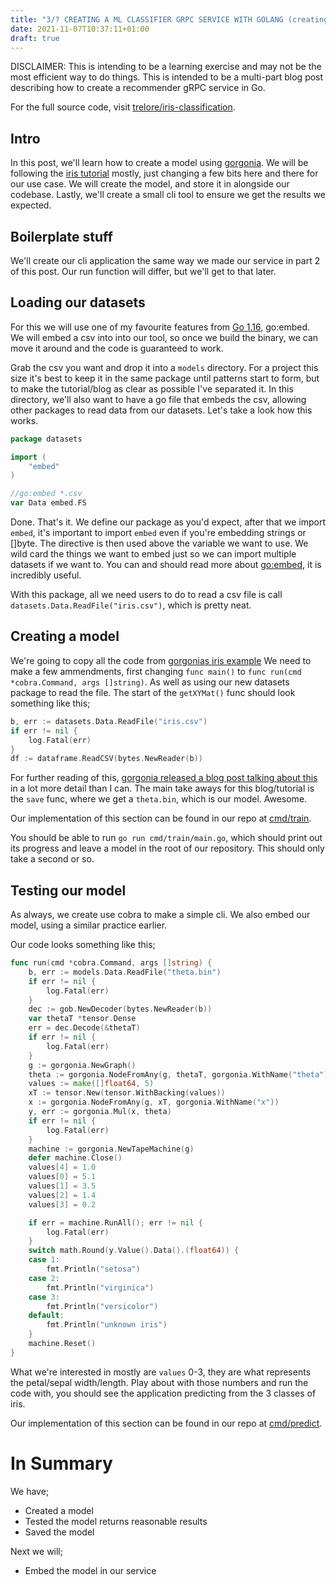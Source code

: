 ```yaml
---
title: "3/? CREATING A ML CLASSIFIER GRPC SERVICE WITH GOLANG (creating a model)"
date: 2021-11-07T10:37:11+01:00
draft: true
---
```


DISCLAIMER: This is intending to be a learning exercise and may not be the most efficient way to do things. This is intended to be a multi-part blog post describing how to create a recommender gRPC service in Go.

For the full source code, visit [trelore/iris-classification](https://github.com/trelore/iris-classification).

## Intro

In this post, we'll learn how to create a model using [gorgonia](https://gorgonia.org/).
We will be following the [iris tutorial](https://gorgonia.org/tutorials/iris/) mostly, just changing a few bits here and there for our use case.
We will create the model, and store it in alongside our codebase.
Lastly, we'll create a small cli tool to ensure we get the results we expected.

## Boilerplate stuff

We'll create our cli application the same way we made our service in part 2 of this post.
Our run function will differ, but we'll get to that later.

## Loading our datasets

For this we will use one of my favourite features from [Go 1.16](https://go.dev/blog/go1.16), go:embed.
We will embed a csv into into our tool, so once we build the binary, we can move it around and the code is guaranteed to work.

Grab the csv you want and drop it into a `models` directory.
For a project this size it's best to keep it in the same package until patterns start to form, but to make the tutorial/blog as clear as possible I've separated it.
In this directory, we'll also want to have a go file that embeds the csv, allowing other packages to read data from our datasets.
Let's take a look how this works.

```go
package datasets

import (
	"embed"
)

//go:embed *.csv
var Data embed.FS
```

Done.
That's it.
We define our package as you'd expect, after that we import `embed`, it's important to import `embed` even if you're embedding strings or []byte.
The directive is then used above the variable we want to use.
We wild card the things we want to embed just so we can import multiple datasets if we want to.
You can and should read more about [go:embed](https://blog.carlmjohnson.net/post/2021/how-to-use-go-embed/), it is incredibly useful.

With this package, all we need users to do to read a csv file is call `datasets.Data.ReadFile("iris.csv")`, which is pretty neat.

## Creating a model

We're going to copy all the code from [gorgonias iris example](https://github.com/gorgonia/gorgonia/blob/v0.9.17/examples/iris/main.go)
We need to make a few ammendments, first changing `func main()` to `func run(cmd *cobra.Command, args []string)`.
As well as using our new datasets package to read the file.
The start of the `getXYMat()` func should look something like this;

```go
b, err := datasets.Data.ReadFile("iris.csv")
if err != nil {
    log.Fatal(err)
}
df := dataframe.ReadCSV(bytes.NewReader(b))
```

For further reading of this, [gorgonia released a blog post talking about this](https://gorgonia.org/tutorials/iris/) in a lot more detail than I can.
The main take aways for this blog/tutorial is the `save` func, where we get a `theta.bin`, which is our model.
Awesome.

Our implementation of this section can be found in our repo at [cmd/train](https://github.com/trelore/iris-classification/tree/main/cmd/train).

You should be able to run `go run cmd/train/main.go`, which should print out its progress and leave a model in the root of our repository.
This should only take a second or so.

## Testing our model

As always, we create use cobra to make a simple cli.
We also embed our model, using a similar practice earlier.

Our code looks something like this;

```go
func run(cmd *cobra.Command, args []string) {
	b, err := models.Data.ReadFile("theta.bin")
	if err != nil {
		log.Fatal(err)
	}
	dec := gob.NewDecoder(bytes.NewReader(b))
	var thetaT *tensor.Dense
	err = dec.Decode(&thetaT)
	if err != nil {
		log.Fatal(err)
	}
	g := gorgonia.NewGraph()
	theta := gorgonia.NodeFromAny(g, thetaT, gorgonia.WithName("theta"))
	values := make([]float64, 5)
	xT := tensor.New(tensor.WithBacking(values))
	x := gorgonia.NodeFromAny(g, xT, gorgonia.WithName("x"))
	y, err := gorgonia.Mul(x, theta)
	if err != nil {
		log.Fatal(err)
	}
	machine := gorgonia.NewTapeMachine(g)
	defer machine.Close()
	values[4] = 1.0
	values[0] = 5.1
	values[1] = 3.5
	values[2] = 1.4
	values[3] = 0.2

	if err = machine.RunAll(); err != nil {
		log.Fatal(err)
	}
	switch math.Round(y.Value().Data().(float64)) {
	case 1:
		fmt.Println("setosa")
	case 2:
		fmt.Println("virginica")
	case 3:
		fmt.Println("versicolor")
	default:
		fmt.Println("unknown iris")
	}
	machine.Reset()
}
```

What we're interested in mostly are `values` 0-3, they are what represents the petal/sepal width/length.
Play about with those numbers and run the code with, you should see the application predicting from the 3 classes of iris.

Our implementation of this section can be found in our repo at [cmd/predict](https://github.com/trelore/iris-classification/tree/main/cmd/predict).

# In Summary
We have;

- Created a model
- Tested the model returns reasonable results
- Saved the model

Next we will;

- Embed the model in our service
